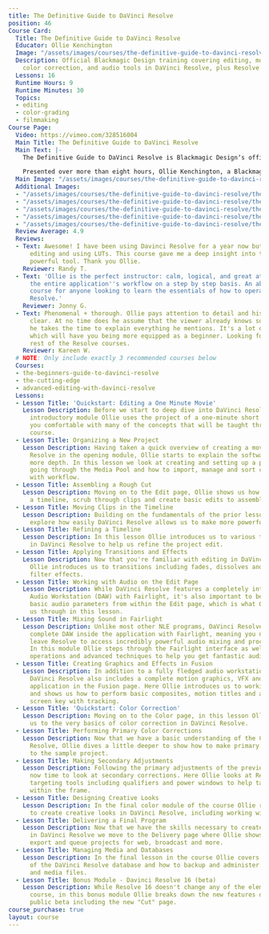 ```yaml
---
title: The Definitive Guide to DaVinci Resolve
position: 46
Course Card:
  Title: The Definitive Guide to DaVinci Resolve
  Educator: Ollie Kenchington
  Image: "/assets/images/courses/the-definitive-guide-to-davinci-resolve/the-definitive-guide-to-davinci-resolve.jpg"
  Description: Official Blackmagic Design training covering editing, motion graphics,
    color correction, and audio tools in DaVinci Resolve, plus Resolve 16 updates.
  Lessons: 16
  Runtime Hours: 9
  Runtime Minutes: 30
  Topics:
  - editing
  - color-grading
  - filmmaking
Course Page:
  Video: https://vimeo.com/328516004
  Main Title: The Definitive Guide to DaVinci Resolve
  Main Text: |-
    The Definitive Guide to DaVinci Resolve is Blackmagic Designʼs official training course for people wanting to get a basic overview of the editing, motion graphics, color correction and audio tools in DaVinci Resolve.

    Presented over more than eight hours, Ollie Kenchington, a Blackmagic Design Certified Trainer, guides you through the fundamentals of this incredibly powerful program which prepares you for Blackmagic Design's own certification exam.
  Main Image: "/assets/images/courses/the-definitive-guide-to-davinci-resolve/the-definitive-guide-to-davinci-resolve-1.jpg"
  Additional Images:
  - "/assets/images/courses/the-definitive-guide-to-davinci-resolve/the-definitive-guide-to-davinci-resolve-2.jpg"
  - "/assets/images/courses/the-definitive-guide-to-davinci-resolve/the-definitive-guide-to-davinci-resolve-3.jpg"
  - "/assets/images/courses/the-definitive-guide-to-davinci-resolve/the-definitive-guide-to-davinci-resolve-4.jpg"
  - "/assets/images/courses/the-definitive-guide-to-davinci-resolve/the-definitive-guide-to-davinci-resolve-5.jpg"
  - "/assets/images/courses/the-definitive-guide-to-davinci-resolve/the-definitive-guide-to-davinci-resolve-6.jpg"
  Review Average: 4.9
  Reviews:
  - Text: Awesome! I have been using Davinci Resolve for a year now but did only rough
      editing and using LUTs. This course gave me a deep insight into this incredible
      powerful tool. Thank you Ollie.
    Reviewer: Randy T.
  - Text: 'Ollie is the perfect instructor: calm, logical, and great at moving through
      the entire application''s workflow on a step by step basis. An absolutely fabulous
      course for anyone looking to learn the essentials of how to operate DaVinci
      Resolve.'
    Reviewer: Jonny G.
  - Text: Phenomenal + thorough. Ollie pays attention to detail and his delivery is
      clear. At no time does he assume that the viewer already knows something so
      he takes the time to explain everything he mentions. It's a lot of information
      which will have you being more equipped as a beginner. Looking forward to the
      rest of the Resolve courses.
    Reviewer: Kareen W.
  # NOTE: Only include exactly 3 recommended courses below
  Courses:
  - the-beginners-guide-to-davinci-resolve
  - the-cutting-edge
  - advanced-editing-with-davinci-resolve
  Lessons:
  - Lesson Title: 'Quickstart: Editing a One Minute Movie'
    Lesson Description: Before we start to deep dive into DaVinci Resolve, in this
      introductory module Ollie uses the project of a one-minute short movie to get
      you comfortable with many of the concepts that will be taught throughout the
      course.
  - Lesson Title: Organizing a New Project
    Lesson Description: Having taken a quick overview of creating a movie in DaVinci
      Resolve in the opening module, Ollie starts to explain the software in much
      more depth. In this lesson we look at creating and setting up a project, before
      going through the Media Pool and how to import, manage and sort clips to help
      with workflow.
  - Lesson Title: Assembling a Rough Cut
    Lesson Description: Moving on to the Edit page, Ollie shows us how to assemble
      a timeline, scrub through clips and create basic edits to assemble a rough cut.
  - Lesson Title: Moving Clips in the Timeline
    Lesson Description: Building on the fundamentals of the prior lesson, here we
      explore how easily DaVinci Resolve allows us to make more powerful edits.
  - Lesson Title: Refining a Timeline
    Lesson Description: In this lesson Ollie introduces us to various trimming techniques
      in DaVinci Resolve to help us refine the project edit.
  - Lesson Title: Applying Transitions and Effects
    Lesson Description: Now that you're familiar with editing in DaVinci Resolve,
      Ollie introduces us to transitions including fades, dissolves and more advanced
      filter effects.
  - Lesson Title: Working with Audio on the Edit Page
    Lesson Description: While DaVinci Resolve features a completely integrated Digital
      Audio Workstation (DAW) with Fairlight, it's also important to be able to manage
      basic audio parameters from within the Edit page, which is what Ollie walks
      us through in this lesson.
  - Lesson Title: Mixing Sound in Fairlight
    Lesson Description: Unlike most other NLE programs, DaVinci Resolve features a
      complete DAW inside the application with Fairlight, meaning you never have to
      leave Resolve to access incredibly powerful audio mixing and processing techniques.
      In this module Ollie steps through the Fairlight interface as well as fundamental
      operations and advanced techniques to help you get fantastic audio on any project.
  - Lesson Title: Creating Graphics and Effects in Fusion
    Lesson Description: In addition to a fully fledged audio workstation with Fairlight,
      DaVinci Resolve also includes a complete motion graphics, VFX and compositing
      application in the Fusion page. Here Ollie introduces us to working with Fusion,
      and shows us how to perform basic composites, motion titles and a complete green
      screen key with tracking.
  - Lesson Title: 'Quickstart: Color Correction'
    Lesson Description: Moving on to the Color page, in this lesson Ollie introduces
      us to the very basics of color correction in DaVinci Resolve.
  - Lesson Title: Performing Primary Color Corrections
    Lesson Description: Now that we have a basic understanding of the Color page within
      Resolve, Ollie dives a little deeper to show how to make primary corrections
      to the sample project.
  - Lesson Title: Making Secondary Adjustments
    Lesson Description: Following the primary adjustments of the previous lesson it's
      now time to look at secondary corrections. Here Ollie looks at Resolve's powerful
      targeting tools including qualifiers and power windows to help target areas
      within the frame.
  - Lesson Title: Designing Creative Looks
    Lesson Description: In the final color module of the course Ollie reviews how
      to create creative looks in DaVinci Resolve, including working with LUTs.
  - Lesson Title: Delivering a Final Program
    Lesson Description: Now that we have the skills necessary to create amazing projects
      in DaVinci Resolve we move to the Delivery page where Ollie shows us how to
      export and queue projects for web, broadcast and more.
  - Lesson Title: Managing Media and Databases
    Lesson Description: In the final lesson in the course Ollie covers management
      of the DaVinci Resolve database and how to backup and administer your installation
      and media files.
  - Lesson Title: Bonus Module - Davinci Resolve 16 (beta)
    Lesson Description: While Resolve 16 doesn't change any of the elements of the
      course, in this bonus module Ollie breaks down the new features of Resolve 16's
      public beta including the new "Cut" page.
course_purchase: true
layout: course
---
```


